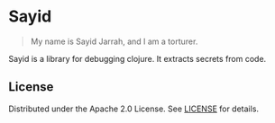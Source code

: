 # Sayid

>  My name is Sayid Jarrah, and I am a torturer. 

Sayid is a library for debugging clojure. It extracts secrets from code.

## License

Distributed under the Apache 2.0 License. See [LICENSE](LICENSE) for details.
